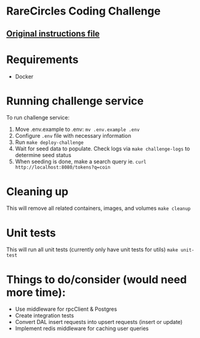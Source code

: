 # RareCircles Coding Challenge

## [Original instructions file](docs/CHALLENGE_INSTRUCTIONS.md)

# Requirements
* Docker

# Running challenge service

To run challenge service:
1. Move .env.example to .env: `mv .env.example .env`
2. Configure `.env` file with necessary information
3. Run `make deploy-challenge`
4. Wait for seed data to populate. Check logs via `make challenge-logs` to determine seed status
5. When seeding is done, make a search query ie. `curl http://localhost:8080/tokens?q=coin`


# Cleaning up
This will remove all related containers, images, and volumes
`make cleanup`

# Unit tests
This will run all unit tests (currently only have unit tests for utils)
`make unit-test`


# Things to do/consider (would need more time):
* Use middleware for rpcClient & Postgres
* Create integration tests
* Convert DAL insert requests into upsert requests (insert or update)
* Implement redis middleware for caching user queries